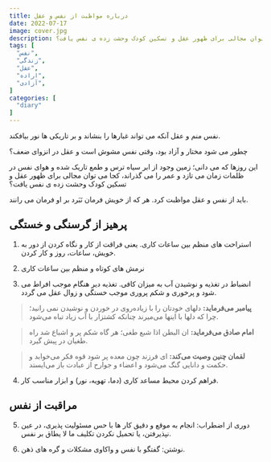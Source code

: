 ```yaml
---
title: درباره مواظبت از نفس و عقل
date: 2022-07-17
image: cover.jpg
description: این روزها که می دانی؛ زمین وجود از ابر سیاه ترس و طمع تاریک شده و هوای نفس در ظلمات زمان می تازد و عمر را می گذراند، کجا می توان مجالی برای ظهور عقل و تسکین کودک وحشت زده ی نفس یافت؟
tags: [
  "نفس",
  "زندگی",
  "عقل",
  "اراده",
  "آزادی",
]
categories: [
  "diary"
]
---
```

نفس منم و عقل آنکه می تواند غبارها را بنشاند و بر تاریکی ها نور بیافکند.

چطور می شود مختار و آزاد بود، وقتی نفس مشوش است و عقل در انزوای ضعف؟

این روزها که می دانی؛ زمین وجود از ابر سیاه ترس و طمع تاریک شده و هوای نفس در ظلمات زمان می تازد و عمر را می گذراند، کجا می توان مجالی برای ظهور عقل و تسکین کودک وحشت زده ی نفس یافت؟

باید از نفس و عقل مواظبت کرد. هر که از خویش فرمان نَبَرد بر او فرمان می رانند.

## پرهیز از گرسنگی و خستگی

1. استراحت های منظم بین ساعات کاری. یعنی فراقت از کار و نگاه کردن از دور به خویش، ساعات، روز و کار کردن.

2. نرمش های کوتاه و منظم بین ساعات کاری

3. انضباط در تغذیه و نوشیدن آب به میزان کافی. تغذیه دیر هنگام موجب افراط می شود و پرخوری و شکم پروری موجب خستگی و زوال عقل می گردد.

> **پیامبر می‌فرماید:** دلهای خودتان را با زیاده‌روی در خوردن و نوشیدن نمی رانید؛ چرا که دلها با اینها می‌میرند چنانکه کشتزار با آب زیاد تباه می‌شود.

> **امام صادق می‌فرماید:** ان البطن اذا شبع طغی؛ هر گاه شکم پر و اشباع شد راه طغیان در پیش گیرد.

> **لقمان چنین وصیت می‌کند:** ای فرزند چون معده پر شود قوه فکر می‌خوابد و حکمت و دانایی گنگ می‌شود و اعضاء و جوارح از عبادت باز می‌ایستد.

4. فراهم کردن محیط مساعد کاری (دما، تهویه، نور) و ابزار مناسب کار.

## مراقبت از نفس

5. دوری از اضطراب: انجام به موقع و دقیق کار ها با حس مسئولیت پذیری، در عین نپذیرفتن، یا تحمیل نکردن تکلیف ما لا یطاق بر نفس.

6. نوشتن: گفتگو با نفس و واکاوی مشکلات و گره های ذهن.
